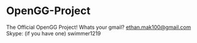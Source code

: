 # OpenGG-Project
The Official OpenGG Project!
Whats your gmail?
ethan.mak100@gmail.com
Skype: (if you have one) swimmer1219

